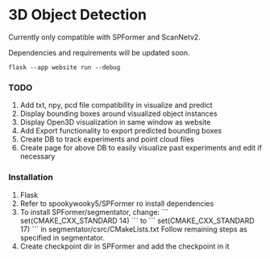 # 3D Object Detection


Currently only compatible with SPFormer and ScanNetv2. <br />

Dependencies and requirements will be updated soon. <br />


```
flask --app website run --debug
```

### TODO
<ol>
    <li>Add txt, npy, pcd file compatibility in visualize and predict</li>
    <li>Display bounding boxes around visualized object instances</li>
    <li>Display Open3D visualization in same window as website</li>
    <li>Add Export functionality to export predicted bounding boxes</li>
    <li>Create DB to track experiments and point cloud files</li>
    <li>Create page for above DB to easily visualize past experiments and edit if necessary</li>
</ol>

### Installation
<ol>
    <li>Flask</li>
    <li>Refer to spookywooky5/SPFormer ro install dependencies </li>
    <li>To install SPFormer/segmentator, change:
    ```
    set(CMAKE_CXX_STANDARD 14)
    ```
    to
    ```
    set(CMAKE_CXX_STANDARD 17)
    ```
    in segmentator/csrc/CMakeLists.txt
    Follow remaining steps as specified in segmentator.
    </li>
    <li>Create checkpoint dir in SPFormer and add the checkpoint in it</li>
</ol>
